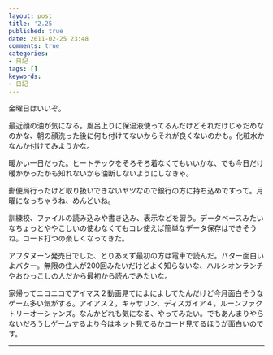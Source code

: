 ```yaml
---
layout: post
title: '2.25'
published: true
date: 2011-02-25 23:48
comments: true
categories:
- 日記
tags: []
keywords:
- 日記
---
```

金曜日はいいぞ。

最近顔の油が気になる。風呂上りに保湿液使ってるんだけどそれだけじゃだめなのかな、朝の顔洗った後に何も付けてないからそれが良くないのかも。化粧水かなんか付けてみようかな。

暖かい一日だった。ヒートテックをそろそろ着なくてもいいかな、でも今日だけ暖かかったかも知れないから油断しないようにしなきゃ。

郵便局行ったけど取り扱いできないヤツなので銀行の方に持ち込めですって。月曜になっちゃうね、めんどいね。

訓練校、ファイルの読み込みや書き込み、表示などを習う。データベースみたいなちょっとややこしいの使わなくてもコレ使えば簡単なデータ保存はできそうね。コード打つの楽しくなってきた。

アフタヌーン発売日でした、とりあえず最初の方は電車で読んだ。バター面白いよバター。無限の住人が200回みたいだけどよく知らないな、ハルシオンランチやおひっこしの人だから最初から読んでみたいな。

家帰ってニコニコでアイマス２動画見てによによしてたんだけど今月面白そうなゲーム多い気がする。アイアス２，キャサリン、ディスガイア４，ルーンファクトリーオーシャンズ。なんかどれも気になる、やってみたい。でもあんまりやらないだろうしゲームするより今はネット見てるかコード見てるほうが面白いのです。

---

